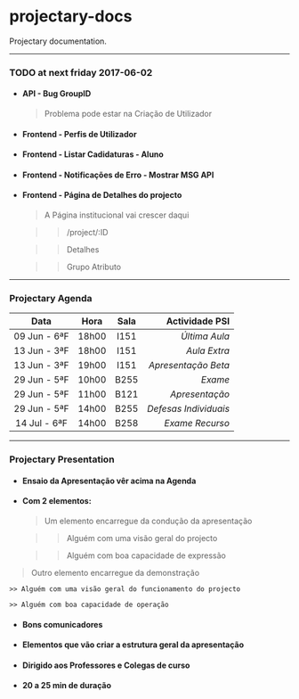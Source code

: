 # projectary-docs

Projectary documentation.

---

### TODO at next friday 2017-06-02

- #### API - Bug GroupID

  > Problema pode estar na Criação de Utilizador

- #### Frontend - Perfis de Utilizador

- #### Frontend -  Listar Cadidaturas - Aluno

- #### Frontend - Notificações de Erro - Mostrar MSG API

- #### Frontend - Página de Detalhes do projecto

  > A Página institucional vai crescer daqui

  >> /project/:ID

  >> Detalhes

  >> Grupo Atributo

---

### Projectary Agenda

|     Data     |  Hora  |  Sala |     Actividade PSI    |
|:------------:|:------:|:-----:|----------------------:|
| 09 Jun - 6ªF | 18h00  | I151  | *Última Aula*         |
| 13 Jun - 3ªF | 18h00  | I151  | *Aula Extra*          |
| 13 Jun - 3ªF | 19h00  | I151  | *Apresentação Beta*   |
| 29 Jun - 5ªF | 10h00  | B255  | *Exame*               |
| 29 Jun - 5ªF | 11h00  | B121  | *Apresentação*        |
| 29 Jun - 5ªF | 14h00  | B255  | *Defesas Individuais* |
| 14 Jul - 6ªF | 14h00  | B258  | *Exame Recurso*       |

---

### Projectary Presentation

- #### Ensaio da Apresentação vêr acima na Agenda

- #### Com 2 elementos:

  > Um elemento encarregue da condução da apresentação

    >> Alguém com uma visão geral do projecto

    >> Alguém com boa capacidade de expressão

 > Outro elemento encarregue da demonstração

    >> Alguém com uma visão geral do funcionamento do projecto  

    >> Alguém com boa capacidade de operação

- #### Bons comunicadores

- #### Elementos que vão criar a estrutura geral da apresentação

- #### Dirigido aos Professores e Colegas de curso

- #### 20 a 25 min de duração

